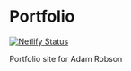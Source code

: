 # Portfolio

[![Netlify Status](https://api.netlify.com/api/v1/badges/059d080a-5424-467f-84bb-d46999e8b6c8/deploy-status)](https://app.netlify.com/sites/adamrobson/deploys)

Portfolio site for Adam Robson
